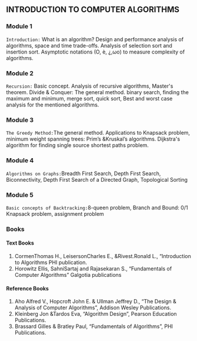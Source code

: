 ## INTRODUCTION TO COMPUTER ALGORITHMS

### Module 1 

`Introduction:` What is an algorithm? Design and performance analysis of algorithms, space and time
trade-offs. Analysis of selection sort and insertion sort. Asymptotic notations (O, è, ¿,ωο)
to measure complexity of algorithms.


### Module 2
`Recursion:` Basic concept. Analysis of recursive algorithms, Master's theorem. Divide & Conquer:
The general method. binary search, finding the maximum and minimum, merge sort,
quick sort, Best and worst case analysis for the mentioned algorithms.

### Module 3
`The Greedy Method:`The general method. Applications to Knapsack problem, minimum weight spanning trees:
Prim’s &Kruskal’s algorithms. Dijkstra's algorithm for finding single source shortest
paths problem.

### Module 4
`Algorithms on Graphs:`Breadth First Search, Depth First Search, Biconnectivity, Depth First Search of a Directed
Graph, Topological Sorting

### Module 5
`Basic concepts of Backtracking:`8-queen problem, Branch and Bound: 0/1 Knapsack problem, assignment problem


### Books

#### Text Books

1. CormenThomas H., LeisersonCharles E., &Rivest.Ronald L., “Introduction to Algorithms PHI
publication.
2. Horowitz Ellis, SahniSartaj and Rajasekaran S., “Fundamentals of Computer Algorithms” Galgotia
publications

#### Reference Books

1. Aho Alfred V., Hopcroft John E. & Ullman Jeffrey D., “The Design & Analysis of Computer
Algorithms”, Addison Wesley Publications.
2. Kleinberg Jon &Tardos Eva, “Algorithm Design”, Pearson Education Publications.
3. Brassard Gilles & Bratley Paul, “Fundamentals of Algorithms”, PHI Publications. 